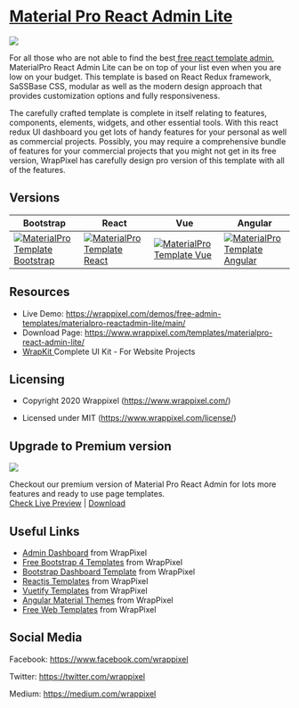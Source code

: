 <!-- # materialpro-react-lite -->
<!-- Heading of Template -->
<h1>
  <a href="https://www.wrappixel.com/templates/materialpro-react-admin-lite/">Material Pro React Admin Lite</a>
</h1>

<!-- Main image of Template -->
<a target="_blank" href="https://www.wrappixel.com/wp-content/uploads/edd/2020/04/materialpro-react-lite-y.jpg">
  <img src="https://www.wrappixel.com/wp-content/uploads/edd/2020/04/materialpro-react-lite-y.jpg" />
</a>

<!-- <h4><a href="https://wrappixel.com/demos/free-admin-templates/material-pro-lite/html/index.html">Free Version Demo Link</a></h4> -->


<!-- Description of Template -->
<p>
  For all those who are not able to find the best<a href="https://www.wrappixel.com/templates/category/react-templates/"> free react template admin</a>, MaterialPro React Admin Lite can be on top of your list even when you are low on your budget. This template is based on React Redux framework, SaSSBase CSS, modular as well as the modern design approach that provides customization options and fully responsiveness.
</p>
<p>
  The carefully crafted template is complete in itself relating to features, components, elements, widgets, and other essential tools. With this react redux UI dashboard you get lots of handy features for your personal as well as commercial projects. Possibly, you may require a comprehensive bundle of features for your commercial projects that you might not get in its free version, WrapPixel has carefully design pro version of this template with all of the features.
</p>


<!-- Versions of Template -->
<h2><a id="user-content-versions" class="anchor" aria-hidden="true" href="#versions"></a>Versions</h2>
<table>
<thead>
<tr>
<th>Bootstrap</th>
<th>React</th>
<th>Vue</th>
<th>Angular</th>
</tr>
</thead>
<tbody>
<tr>
<td>
  <a href="https://www.wrappixel.com/templates/materialpro/" rel="nofollow" width="150px">
    <img src="https://www.wrappixel.com/wp-content/uploads/edd/2020/04/materialpro-bootstrap-admin-y.jpg" alt="MaterialPro Template  Bootstrap" style="max-width:150px;">
  </a>
</td>
<td>
  <a href="https://www.wrappixel.com/templates/materialpro-react-redux-admin/" rel="nofollow" width="150px">
    <img src="https://www.wrappixel.com/wp-content/uploads/edd/2020/04/materialpro-react-admin-y.jpg" alt="MaterialPro Template  React" style="max-width:150px;">
  </a>
</td>
<td>
  <a href="https://www.wrappixel.com/templates/materialpro-vuetify-admin/" rel="nofollow" width="150px">
    <img src="https://www.wrappixel.com/wp-content/uploads/edd/2020/05/materialpro-vuejs-dashboard-template-20.jpg" alt="MaterialPro Template  Vue" style="max-width:150px;">
  </a>
</td>
  <td>
  <a href="https://www.wrappixel.com/templates/materialpro-angular-dashboard/" rel="nofollow" width="150px">
    <img src="https://www.wrappixel.com/wp-content/uploads/edd/2020/04/materialpro-angular-admin-y.jpg" alt="MaterialPro Template  Angular" style="max-width:150px;">
  </a>
</td>
</tr>
</tbody>
</table>

<!-- Resources of Template -->
<h2>Resources</h2>
<ul>
<li>  
  Live Demo: <a href="https://wrappixel.com/demos/free-admin-templates/materialpro-reactadmin-lite/main/" rel="nofollow">https://wrappixel.com/demos/free-admin-templates/materialpro-reactadmin-lite/main/</a>
</li>
<li>
    Download Page: <a href="https://www.wrappixel.com/templates/materialpro-react-admin-lite/" rel="nofollow">
  https://www.wrappixel.com/templates/materialpro-react-admin-lite/</a>
</li>
<li>
    <a href="https://www.wrappixel.com/templates/wrapkit/#demos" rel="nofollow">WrapKit </a>Complete UI Kit - For Website Projects
</li>
</ul>

<!-- Licensing of Template -->
<h2>Licensing</h2>
<ul>
  <li>
    <p>Copyright 2020 Wrappixel (<a href="https://www.wrappixel.com/" rel="nofollow">https://www.wrappixel.com/</a>)</p>
  </li>
  <li>
    <p>Licensed under MIT (<a href="https://www.wrappixel.com/license/">https://www.wrappixel.com/license/</a>)</p>
  </li>
</ul>


<!-- Upgrade to Premium version of Template -->
<h2>Upgrade to Premium version</h2>
<a target="_blank" href="https://www.wrappixel.com/templates/materialpro-react-redux-admin/">
  <img src="https://www.wrappixel.com/wp-content/uploads/edd/2020/04/materialpro-react-admin-y.jpg" />
</a>
<p>
   Checkout our premium version of Material Pro React Admin for lots more features and ready to use page templates.<br>
   <a href="https://www.wrappixel.com/demos/react-admin-templates/materialpro-react-admin/main/authentication/login">Check Live Preview</a> | <a href="https://www.wrappixel.com/templates/materialpro-react-redux-admin/">Download</a>
</p>

<!-- Useful Links of Template -->
<h2>Useful Links</h2>
<ul>
<li><a href="https://www.wrappixel.com/templates/category/admin-template/">Admin Dashboard</a> from WrapPixel</li>
<li><a href="https://www.wrappixel.com/">Free Bootstrap 4 Templates</a> from WrapPixel</li>
<li><a href="https://www.wrappixel.com/templates/category/bootstrap-admin-templates/">Bootstrap Dashboard Template</a> from WrapPixel</li>
<li><a href="https://www.wrappixel.com/templates/category/react-templates/">Reactjs Templates</a> from WrapPixel</li>
<li><a href="https://www.wrappixel.com/templates/category/vuejs-templates/">Vuetify Templates</a> from WrapPixel</li>
<li><a href="https://www.wrappixel.com/templates/category/angular-templates/">Angular Material Themes</a> from WrapPixel</li>
<li><a href="https://www.wrappixel.com/templates/category/free-templates/">Free Web Templates</a> from WrapPixel</li>
</ul>

<!-- Social Media of Wrappixel -->
<h2>Social Media</h2>
<p>Facebook: <a href="https://www.facebook.com/wrappixel">https://www.facebook.com/wrappixel</a></p>
<p>Twitter: <a href="https://twitter.com/wrappixel">https://twitter.com/wrappixel</a></p>
<p>Medium: <a href="https://medium.com/wrappixel">https://medium.com/wrappixel</a></p>
<!-- ## Pro Version -->

<!-- <a href="https://www.wrappixel.com/templates/materialpro/"><img src="https://www.wrappixel.com/wp-content/uploads/2019/01/materialpro-bootstrap-nw-1.jpg"/></a><br/> -->

<!-- <h4><a href="https://www.wrappixel.com/demos/admin-templates/material-pro/material/index.html">Demo</a></h4> -->

